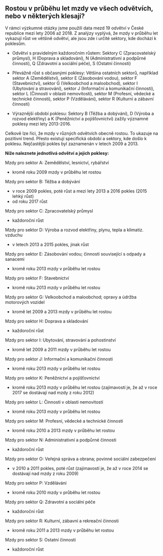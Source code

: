## Rostou v průběhu let mzdy ve všech odvětvích, nebo v některých klesají?


V rámci výzkumné otázky jsme použili data mezd 19 odvětví v České republice mezi lety 2006 až 2018. Z analýzy vyplývá, že mzdy v průběhu let vykazují růst ve většině odvětví, ale jsou zde i určité sektory, kde dochází k poklesům.

- Odvětví s pravidelným každoročním růstem: Sektory C (Zpracovatelský průmysl), H (Doprava a skladování), N (Administrativní a podpůrné činnosti), Q (Zdravotní a sociální péče), S (Ostatní činnosti)

- Převážně růst s občasnými poklesy: Většina ostatních sektorů, například sektor A (Zemědělství), sektor E (Zásobování vodou), sektor F (Stavebnictví), sektor G (Velkoobchod a maloobchod), sektor I (Ubytování a stravování), sektor J (Informační a komunikační činnosti), sektor L (Činnosti v oblasti nemovitostí), sektor M (Profesní, vědecké a technické činnosti), sektor P (Vzdělávání), sektor R (Kulturní a zábavní činnosti)

- Výraznější období poklesu: Sektory B (Těžba a dobývání), D (Výroba a rozvod elektřiny) a K (Peněžnictví a pojišťovnictví) zažily významné poklesy mezi lety 2013-2016.

Celkově lze říci, že mzdy v různých odvětvích obecně rostou. To ukazuje na pozitivní trend. Přesto existují specifická období a sektory, kde došlo k poklesu. Nejčastější pokles byl zaznamenán v letech 2009 a 2013.


**Níže naleznete jednotlivá odvětví a jejich poklesy:**

Mzdy pro sektor A: Zemědělství, lesnictví, rybářství
- kromě roku 2009 mzdy v průběhu let rostou

Mzdy pro sektor B: Těžba a dobývání
- v roce 2009 pokles, poté růst a mezi lety 2013 a 2016 pokles (2015 lehký růst)
- od roku 2017 růst

Mzdy pro sektor C: Zpracovatelský průmysl
- každoroční růst

Mzdy pro sektor D: Výroba a rozvod elektřiny, plynu, tepla a klimatiz. vzduchu
- v letech 2013 a 2015 pokles, jinak růst

Mzdy pro sektor E: Zásobování vodou; činnosti související s odpady a sanacemi
- kromě roku 2013 mzdy v průběhu let rostou

Mzdy pro sektor F: Stavebnictví
- kromě roku 2013 mzdy v průběhu let rostou

Mzdy pro sektor G: Velkoobchod a maloobchod; opravy a údržba motorových vozidel
- kromě let 2009 a 2013 mzdy v průběhu let rostou

Mzdy pro sektor H: Doprava a skladování
- každoroční růst

Mzdy pro sektor I: Ubytování, stravování a pohostinství
- kromě let 2009 a 2011 mzdy v průběhu let rostou

Mzdy pro sektor J: Informační a komunikační činnosti
- kromě roku 2013 mzdy v průběhu let rostou

Mzdy pro sektor K: Peněžnictví a pojišťovnictví
- kromě roku 2013 mzdy v průběhu let rostou (zajímavostí je, že až v roce 2017 se dostávají nad mzdy z roku 2012)

Mzdy pro sektor L: Činnosti v oblasti nemovitostí
- kromě roku 2013 mzdy v průběhu let rostou

Mzdy pro sektor M: Profesní, vědecké a technické činnosti
- kromě roku 2010 a 2013 mzdy v průběhu let rostou

Mzdy pro sektor N: Administrativní a podpůrné činnosti
- každoroční růst

Mzdy pro sektor O: Veřejná správa a obrana; povinné sociální zabezpečení
- v 2010 a 2011 pokles, poté růst (zajímavostí je, že až v roce 2014 se dostávají nad mzdy z roku 2009)

Mzdy pro sektor P: Vzdělávání
- kromě roku 2010 mzdy v průběhu let rostou

Mzdy pro sektor Q: Zdravotní a sociální péče
- každoroční růst

Mzdy pro sektor R: Kulturní, zábavní a rekreační činnosti
- kromě roku 2011 a 2013 mzdy v průběhu let rostou

Mzdy pro sektor S: Ostatní činnosti
- každoroční růst